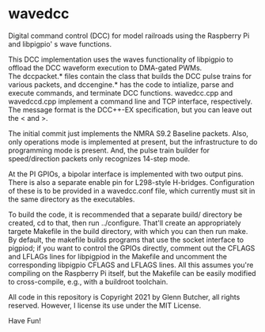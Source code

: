 # wavedcc
Digital command control (DCC) for model railroads using the Raspberry Pi and libpigpio' s wave functions.

This DCC implementation uses the waves functionality of libpigpio to offload the DCC waveform execution to DMA-gated PWMs.  
The dccpacket.* files contain the class that builds the DCC pulse trains for various packets, and dccengine.* has the code 
to intialize, parse and execute commands, and terminate DCC functions.  wavedcc.cpp and wavedccd.cpp implement a command line
and TCP interface, respectively.  The message format is the DCC++-EX specification, but you can leave out the < and >.

The initial commit just implements the NMRA S9.2 Baseline packets.  Also, only operations mode is implemented at present, but
the infrastructure to do programming mode is present.  And, the pulse train builder for speed/direction packets only recognizes 
14-step mode.

At the PI GPIOs, a bipolar interface is implemented with two output pins.  There is also a separate enable pin for L298-style 
H-bridges.  Configuration of these is to be provided in a wavedcc.conf file, which currently must sit in the same directory as
the executables.

To build the code, it is recommended that a separate build/ directory be created, cd to that, then run ../configure.  That'll 
create an appropriately targete Makefile in the build directory, with which you can then run make.  By default, the 
makefile builds programs that use the socket interface to pigpiod; if you want to control the GPIOs directly, comment out
the CFLAGS and LFLAGs lines for libpigpiod in the Makefile and uncomment the corresponding libpigpio CFLAGS and LFLAGS lines.
All this assumes you're compiling on the Raspberry Pi itself, but the Makefile can be easily modified to cross-compile, e.g., 
with a buildroot toolchain.

All code in this repository is Copyright 2021 by Glenn Butcher, all rights reserved.  However, I license its use under the MIT 
License.

Have Fun!
